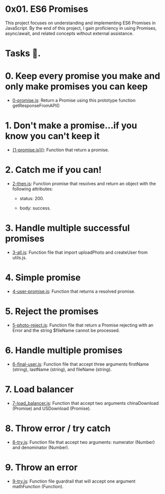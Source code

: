 #  0x01. ES6 Promises

This project focuses on understanding and implementing ES6 Promises in JavaScript. By the end of this project, I gain proficiency in using Promises, async/await, and related concepts without external assistance.

# Tasks 📃.

# 0. Keep every promise you make and only make promises you can keep

  + <u>[0-promise.js]()</u>: Return a Promise using this prototype function getResponseFromAPI()

#  1. Don't make a promise...if you know you can't keep it

  + <u>{1-promise.js]()</u>: Function that return a promise.

# 2. Catch me if you can!

  + <u>[2-then.js]()</u>: Function promise that resolves and return an object with the following attributes:

	+ status: 200.

	+ body: success.

# 3. Handle multiple successful promises

  + <u>[3-all.js]()</u>: Function file that import uploadPhoto and createUser from utils.js.

# 4. Simple promise

  + <u>[4-user-promise.js]()</u>: Function that returns a resolved promise.

# 5. Reject the promises

  + <u>[5-photo-reject.js]()</u>: Function file that return a Promise rejecting with an Error and the string $fileName cannot be processed.

# 6. Handle multiple promises

  + <u>[6-final-user.js]()</u>: Function file that accept three arguments firstName (string), lastName (string), and fileName (string).

# 7. Load balancer

  + <u>[7-load_balancer.js]()</u>: Function that accept two arguments chinaDownload (Promise) and USDownload (Promise).

# 8. Throw error / try catch

  + <u>[8-try.js]()</u>: Function file that accept two arguments: numerator (Number) and denominator (Number).

# 9. Throw an error

  + <u>[9-try.js]()</u>: Function file guardrail that will accept one argument mathFunction (Function).
